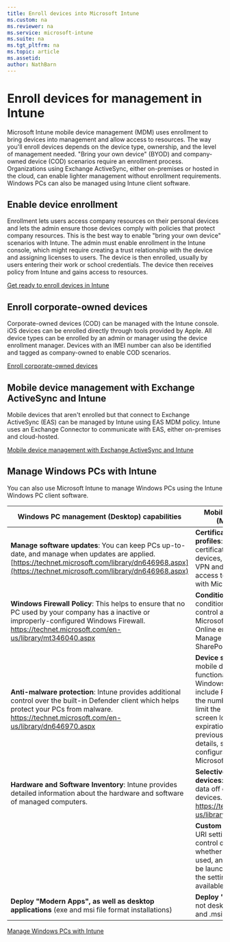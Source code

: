 ```yaml
---
title: Enroll devices into Microsoft Intune
ms.custom: na
ms.reviewer: na
ms.service: microsoft-intune
ms.suite: na
ms.tgt_pltfrm: na
ms.topic: article
ms.assetid:
author: NathBarn
---
```

# Enroll devices for management in Intune
Microsoft Intune mobile device management (MDM) uses enrollment to bring devices into management and allow access to resources. The way you'll enroll devices depends on the device type, ownership, and the level of management needed. "Bring your own device" (BYOD) and company-owned device (COD) scenarios require an enrollment process. Organizations using Exchange ActiveSync, either on-premises or hosted in the cloud, can enable lighter management without enrollment requirements. Windows PCs can also be managed using Intune client software.

## Enable device enrollment  
 Enrollment lets users access company resources on their personal devices and lets the admin ensure those devices comply with policies that protect company resources. This is the best way to enable "bring your own device" scenarios with Intune. The admin must enable enrollment in the Intune console, which might require creating a trust relationship with the device and assigning licenses to users. The device is then enrolled, usually by users entering their work or school credentials. The device then receives policy from Intune and gains access to resources.

[Get ready to enroll devices in Intune](get-ready-to-enroll-devices-in-microsoft-intune.md)

## Enroll corporate-owned devices
Corporate-owned devices (COD) can be managed with the Intune console. iOS devices can be enrolled directly through tools provided by Apple. All device types can be enrolled by an admin or manager using the device enrollment manager. Devices with an IMEI number can also be identified and tagged as company-owned to enable COD scenarios.

[Enroll corporate-owned devices](manage-corporate-owned-devices.md)

## Mobile device management with Exchange ActiveSync and Intune
Mobile devices that aren't enrolled but that connect to Exchange ActiveSync (EAS) can be managed by Intune using EAS MDM policy. Intune uses an Exchange Connector to communicate with EAS, either on-premises and cloud-hosted.



[Mobile device management with Exchange ActiveSync and Intune](mobile-device-management-with-exchange-activesync-and-microsoft-intune.md)


## Manage Windows PCs with Intune  
You can also use Microsoft Intune to manage Windows PCs using the Intune Windows PC client software.

|Windows PC management (Desktop) capabilities | Mobile Device Management (Mobile) capabilities|
|---------|-----------|
|**Manage software updates**: You can keep PCs up-to-date, and manage when updates are applied. [https://technet.microsoft.com/library/dn646968.aspx](https://technet.microsoft.com/library/dn646968.aspx) | **Certificate, email, VPN and WiFi profiles**: You can deploy certificate profiles to mobile devices, and also deploy e-mail, VPN and WiFi profiles. See Enable access to company resources with Microsoft Intune - deleted.|
|**Windows Firewall Policy**: This helps to ensure that no PC used by your company has a inactive or improperly-configured Windows Firewall. https://technet.microsoft.com/en-us/library/mt346040.aspx |**Conditional access**: Use Intune conditional access policies to control access to on-premises Microsoft Exchange or Exchange Online email from devices. See Manage access to email and SharePoint with Microsoft Intune.|
|**Anti-malware protection**: Intune provides additional control over the built-in Defender client which helps protect your PCs from malware. https://technet.microsoft.com/en-us/library/dn646970.aspx |**Device settings**: Configure mobile device security and functional settings for enrolled Windows 10 devices. Examples include Require a password, limit the number of failed attempts, limit the minutes before the screen locks, set password expiration, and prevent previously-used passwords. For details, see Windows 10 configuration policy settings in Microsoft Intune.|
|**Hardware and Software Inventory**: Intune provides detailed information about the hardware and software of managed computers. |**Selectively wipe or retire devices**: You can wipe corporate data off of missing or stolen devices. https://technet.microsoft.com/en-us/library/jj676679.aspx |
| |**Custom Settings**: Deploy OMA-URI settings that can be used to control device features such as whether the app store can be used, and what modern apps can be launched. This is useful when the setting you need is not available in a configuration policy. |
|**Deploy "Modern Apps", as well as desktop applications** (exe and msi file format installations)  |**Deploy "Modern Apps" only**, but not desktop applications in .exe and .msi format.|

[Manage Windows PCs with Intune](manage-windows-pcs-with-microsoft-intune.md)
